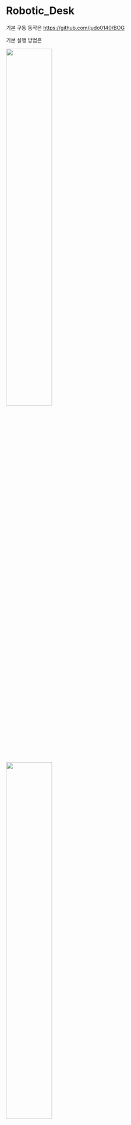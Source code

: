 # Robotic_Desk



기본 구동 동작은 https://github.com/judo0140/BOG

기본 실행 방법은 

<img width="50%" src="https://user-images.githubusercontent.com/105138423/218003982-36a0a52b-4acc-4145-ae84-6f41bbc2168e.png"/>

<img width="50%" src="https://user-images.githubusercontent.com/105138423/218003993-cfb0b076-cd54-4123-8dab-7120679eae73.png"/>

<img width="50%" src="https://user-images.githubusercontent.com/105138423/218003995-ad6f6340-9537-449f-97f7-02698acdaef5.png"/>

<img width="50%" src="https://user-images.githubusercontent.com/105138423/218003998-6b9d1746-1e2e-425b-bd05-e18ac0a207b9.png"/>
